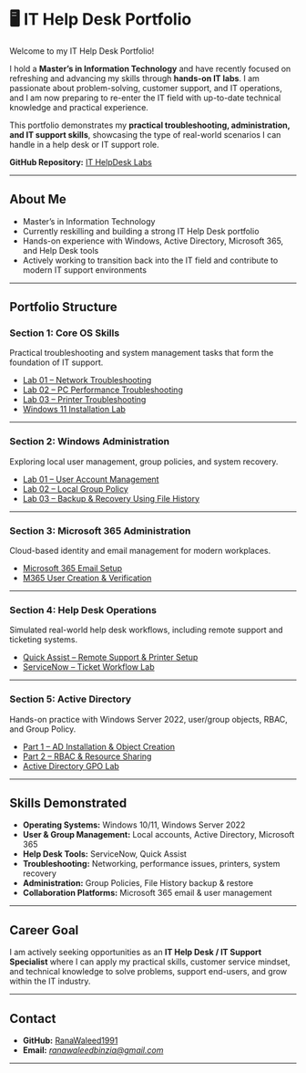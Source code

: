 # 🖥 IT Help Desk Portfolio  

Welcome to my IT Help Desk Portfolio! 
 
I hold a **Master’s in Information Technology** and have recently focused on refreshing and advancing my skills through **hands-on IT labs**. I am passionate about problem-solving, customer support, and IT operations, and I am now preparing to re-enter the IT field with up-to-date technical knowledge and practical experience.  

This portfolio demonstrates my **practical troubleshooting, administration, and IT support skills**, showcasing the type of real-world scenarios I can handle in a help desk or IT support role.  

**GitHub Repository:** [IT HelpDesk Labs](https://github.com/RanaWaleed1991/IT-HelpDesk-Labs/tree/main)  

---

## About Me  

-  Master’s in Information Technology  
-  Currently reskilling and building a strong IT Help Desk portfolio  
-  Hands-on experience with Windows, Active Directory, Microsoft 365, and Help Desk tools  
-  Actively working to transition back into the IT field and contribute to modern IT support environments  

---

## Portfolio Structure  

### Section 1: Core OS Skills  
Practical troubleshooting and system management tasks that form the foundation of IT support.  
- [Lab 01 – Network Troubleshooting](./lab01_Network_Troubleshooting.md)  
- [Lab 02 – PC Performance Troubleshooting](./lab02_PC_Performance_Troubleshooting.md)  
- [Lab 03 – Printer Troubleshooting](./lab03_Printer_Troubleshooting.md)  
- [Windows 11 Installation Lab](./Windows11_Installation_Lab.md)  

---

### Section 2: Windows Administration  
Exploring local user management, group policies, and system recovery.  
- [Lab 01 – User Account Management](./lab01_User_Account_Management.md)  
- [Lab 02 – Local Group Policy](./lab02_Local_Group_Policy.md)  
- [Lab 03 – Backup & Recovery Using File History](./lab03_Backup_Recovery_Using_File_History.md)  

---

### Section 3: Microsoft 365 Administration  
Cloud-based identity and email management for modern workplaces.  
- [Microsoft 365 Email Setup](./Microsoft_365_Email_Setup.md)  
- [M365 User Creation & Verification](./M365_User_Creation_and_Verification.md)  

---

### Section 4: Help Desk Operations  
Simulated real-world help desk workflows, including remote support and ticketing systems.  
- [Quick Assist – Remote Support & Printer Setup](./Quick_Assist_Printer_Lab.md)  
- [ServiceNow – Ticket Workflow Lab](./ServiceNow_Ticket_Workflow_Lab.md)  

---

### Section 5: Active Directory  
Hands-on practice with Windows Server 2022, user/group objects, RBAC, and Group Policy.  
- [Part 1 – AD Installation & Object Creation](./Lab_Documentation_Part1.md)  
- [Part 2 – RBAC & Resource Sharing](./Lab_Documentation_Part2.md)  
- [Active Directory GPO Lab](./Active_Directory_GPO_Lab.md)  

---

## Skills Demonstrated  

- **Operating Systems:** Windows 10/11, Windows Server 2022  
- **User & Group Management:** Local accounts, Active Directory, Microsoft 365  
- **Help Desk Tools:** ServiceNow, Quick Assist  
- **Troubleshooting:** Networking, performance issues, printers, system recovery  
- **Administration:** Group Policies, File History backup & restore  
- **Collaboration Platforms:** Microsoft 365 email & user management  

---

## Career Goal  

I am actively seeking opportunities as an **IT Help Desk / IT Support Specialist** where I can apply my practical skills, customer service mindset, and technical knowledge to solve problems, support end-users, and grow within the IT industry.  

---

## Contact  

- **GitHub:** [RanaWaleed1991](https://github.com/RanaWaleed1991)  
- **Email:** *ranawaleedbinzia@gmail.com*  
  

---
